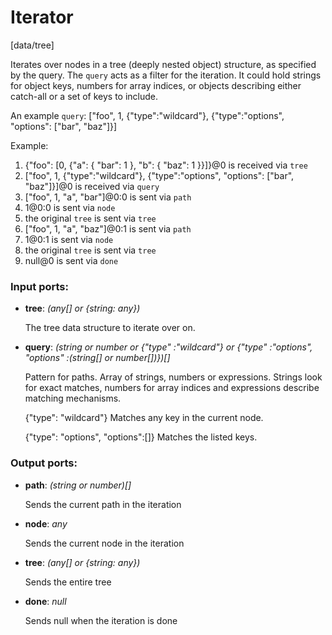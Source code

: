 # Iterator

[data/tree]

Iterates over nodes in a tree (deeply nested object) structure, as specified by the query.
The `query` acts as a filter for the iteration. It could hold strings for object keys, numbers for array indices, or objects describing either catch-all or a set of keys to include.

An example `query`: ["foo", 1, {"type":"wildcard"}, {"type":"options", "options": ["bar", "baz"]}]

Example:
1. {"foo": [0, {"a": { "bar": 1 }, "b": { "baz": 1 }}]}@0 is received via `tree`
2.  ["foo", 1, {"type":"wildcard"}, {"type":"options", "options": ["bar", "baz"]}]@0 is received via `query`
3. ["foo", 1, "a", "bar"]@0:0 is sent via `path`
4. 1@0:0 is sent via `node`
5. the original `tree` is sent via `tree`
6. ["foo", 1, "a", "baz"]@0:1 is sent via `path`
7. 1@0:1 is sent via `node`
8. the original `tree` is sent via `tree`
9. null@0 is sent via `done`

### Input ports:

* __tree__: _(any[] or {string: any})_

    The tree data structure to iterate over on.



* __query__: _(string or number or {"type" :"wildcard"} or {"type" :"options", "options" :(string[] or number[])})[]_

    Pattern for paths. Array of strings, numbers or expressions.
    Strings look for exact matches, numbers for array indices and expressions describe matching mechanisms.
    
    {"type": "wildcard"}
    Matches any key in the current node.
    
    {"type": "options", "options":[]}
    Matches the listed keys.



### Output ports:

* __path__: _(string or number)[]_

    Sends the current path in the iteration



* __node__: _any_

    Sends the current node in the iteration



* __tree__: _(any[] or {string: any})_

    Sends the entire tree



* __done__: _null_

    Sends null when the iteration is done



